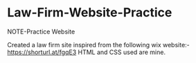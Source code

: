 # Law-Firm-Website-Practice
NOTE-Practice Website

Created a law firm site inspired from the following wix website:-https://shorturl.at/fgqE3
HTML and CSS used are mine.


